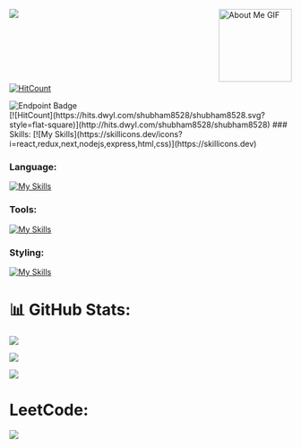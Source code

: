 <!--
** shubham8528 / shubham8528 ** is a ✨ _special_ ✨ repository because its`README.md`(this file) appears on your GitHub profile.

Here are some ideas to get you started:

- 🔭 I’m currently working on ...
- 🌱 I’m currently learning ...
- 👯 I’m looking to collaborate on ...
- 🤔 I’m looking for help with ...
- 💬 Ask me about ...
- 📫 How to reach me: ...
- 😄 Pronouns: ...
- ⚡ Fun fact: ...
-->
<p>
<img align="left" src="https://readme-typing-svg.herokuapp.com?font=Fira+Code&size=22&duration=6000&color=FFFFF&background=FFFFFF00&vCenter=true&width=500&height=50&lines=Hey+There+my+name+is+Shubham+Bisht;Fullstack+Developer;&center=true">
<img align="right" src="https://github.com/7oSkaaa/7oSkaaa/blob/main/Images/about_me.gif?raw=true" alt="About Me GIF" width="130px">
  
</p>
<br/>
<br/>
<br/>
<br/>
<br/>
<br/>
<br/>

[![HitCount](https://hits.dwyl.com/shubham8528/shubham8528.svg?style=flat-square)](http://hits.dwyl.com/shubham8528/shubham8528)

<img alt="Endpoint Badge" src="https://img.shields.io/endpoint?url=https%3A%2F%2Fhits.dwyl.com%2Fshubham8528%2Fshubham8528.svg%3Fstyle%3Dflat-square)%5D(http%3A%2F%2Fhits.dwyl.com%2Fshubham8528%2Fshubham8528">

 <br/>
[![HitCount](https://hits.dwyl.com/shubham8528/shubham8528.svg?style=flat-square)](http://hits.dwyl.com/shubham8528/shubham8528)
### Skills:
[![My Skills](https://skillicons.dev/icons?i=react,redux,next,nodejs,express,html,css)](https://skillicons.dev)

### Language:
[![My Skills](https://skillicons.dev/icons?i=typescript,javascript)](https://skillicons.dev)

### Tools:
[![My Skills](https://skillicons.dev/icons?i=vscode,postman,git,bitbucket,figma)](https://skillicons.dev)

### Styling:
[![My Skills](https://skillicons.dev/icons?i=styledcomponents,css,materialui,sass,tailwind)](https://skillicons.dev)


# 📊 GitHub Stats:

![](https://github-readme-stats.vercel.app/api/top-langs/?username=shubham8528&theme=dark&hide_border=true&include_all_commits=true&count_private=false&layout=compact)


![](https://github-readme-stats.vercel.app/api?username=shubham8528&theme=dark&hide_border=true&include_all_commits=true&count_private=false)

![](https://github-readme-streak-stats.herokuapp.com/?user=shubham8528&theme=dark&hide_border=true)

                
# LeetCode:
 
![](https://leetcard.jacoblin.cool/shubham8528?site=https://leetcode.com/progress/)





          
       
